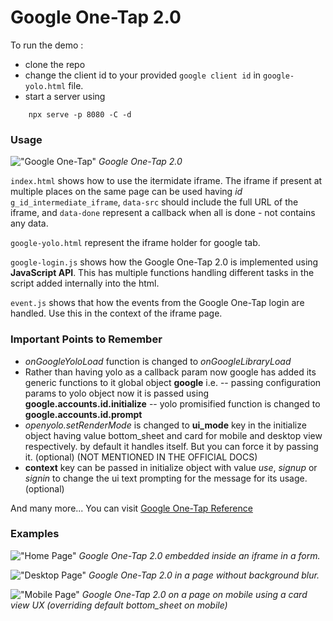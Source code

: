 # **Google One-Tap 2.0**


To run the demo : 
- clone the repo
- change the client id to your provided `google client id` in `google-yolo.html` file.
- start a server using
```
    npx serve -p 8080 -C -d
```

### Usage

!["Google One-Tap"](https://cdn-images-1.medium.com/max/800/0*a53VMR971E48ONuG.png)
*Google One-Tap 2.0*

`index.html` shows how to use the itermidate iframe. The iframe if present at multiple places on the same page can be used having *id* `g_id_intermediate_iframe`, `data-src` should include the full URL of the iframe, and `data-done` represent a callback when all is done - not contains any data.
 
`google-yolo.html` represent the iframe holder for google tab.

`google-login.js` shows how the Google One-Tap 2.0 is implemented using **JavaScript API**. This has multiple functions handling different tasks in the script added internally into the html.

`event.js` shows that how the events from the Google One-Tap login are handled. Use this in the context of the iframe page.

### Important Points to Remember

- *onGoogleYoloLoad* function is changed to *onGoogleLibraryLoad*
- Rather than having yolo as a callback param now google has added its generic functions to it global object **google** i.e.
--  passing configuration params to yolo object now it is passed using **google.accounts.id.initialize**
-- yolo promisified function is changed to **google.accounts.id.prompt**
- *openyolo.setRenderMode* is changed to **ui_mode** key in the initialize object having value bottom_sheet and card for mobile and desktop view respectively. by default it handles itself. But you can force it by passing it. (optional) (NOT MENTIONED IN THE OFFICIAL DOCS)
- **context** key can be passed in initialize object with value *use*, *signup* or *signin* to change the ui text prompting for the message for its usage. (optional)

And many more...
You can visit [Google One-Tap Reference](https://developers.google.com/identity/one-tap/web/reference/html-reference)

### Examples

!["Home Page"](https://gs-post-images.grdp.co/2020/5/home-img1589264300776-64.png-rs-high-webp.png)
*Google One-Tap 2.0 embedded inside an iframe in a form.*


!["Desktop Page"](https://gs-post-images.grdp.co/2020/5/page-img1589264343658-89.png-rs-high-webp.png)
*Google One-Tap 2.0 in a page without background blur.*


!["Mobile Page"](https://gs-post-images.grdp.co/2020/5/page-2-0-img1589264358332-66.png-rs-high-webp.png)
*Google One-Tap 2.0 on a page on mobile using a card view UX (overriding default bottom_sheet on mobile)*
